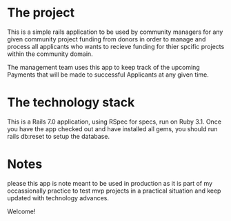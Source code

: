 # The project

This is a simple rails application to be used by community managers for any given community project funding from donors in order to manage and process all applicants who wants to recieve funding for thier spcific projects within the community domain.

The management team  uses this app to keep track of the upcoming Payments that will be made to successful Applicants at any given time.

# The technology stack

This is a Rails 7.0 application, using RSpec for specs, run on Ruby 3.1. Once you have the app checked out and have installed all gems, you should run rails db:reset to setup the database.

# Notes
please this app is note meant to be used in production as it is part of my occassionally practice to test mvp projects in a practical situation and keep updated with technology advances.

Welcome!
